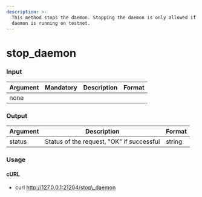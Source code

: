 ```yaml
---
description: >-
  This method stops the daemon. Stopping the daemon is only allowed if the
  daemon is running on testnet.
---
```


# stop\_daemon

### Input

| Argument | Mandatory | Description | Format |
| -------- | --------- | ----------- | ------ |
| none     |           |             |        |

### Output

| Argument | Description                               | Format |
| -------- | ----------------------------------------- | ------ |
| status   | Status of the request, "OK" if successful | string |

### Usage

#### cURL

* curl http://127.0.0.1:21204/stop\_daemon
